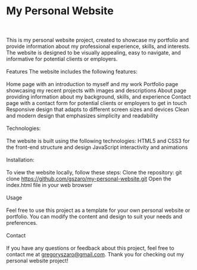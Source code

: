 # My Personal Website
<br><br>
This is my personal website project, created to showcase my portfolio and provide information about my professional experience, skills, and interests. The website is designed to be visually appealing, easy to navigate, and informative for potential clients or employers.
<br><br>
Features
The website includes the following features:
<br><br>
Home page with an introduction to myself and my work
Portfolio page showcasing my recent projects with images and descriptions
About page providing information about my background, skills, and experience
Contact page with a contact form for potential clients or employers to get in touch
Responsive design that adapts to different screen sizes and devices
Clean and modern design that emphasizes simplicity and readability
<br><br>
Technologies: 
<br><br>
The website is built using the following technologies:
HTML5 and CSS3 for the front-end structure and design
JavaScript interactivity and animations
<br><br>
Installation:
<br><br>
To view the website locally, follow these steps:
Clone the repository: git clone https://github.com/gszaro/my-personal-website.git 
Open the index.html file in your web browser
<br><br>
Usage
<br><br>
Feel free to use this project as a template for your own personal website or portfolio. You can modify the content and design to suit your needs and preferences.
<br><br>
Contact
<br><br>
If you have any questions or feedback about this project, feel free to contact me at gregoryszaro@gmail.com. Thank you for checking out my personal website project!